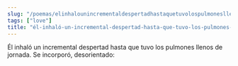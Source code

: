 ```yaml
---
slug: "/poemas/elinhalounincrementaldespertadhastaquetuvolospulmonesllenosdejornada"
tags: ["love"]
title: "él-inhaló-un-incremental-despertad-hasta-que-tuvo-los-pulmones-llenos-de-jornada"
---
```

Él inhaló un incremental despertad hasta que tuvo los pulmones llenos de jornada. Se incorporó, desorientado: